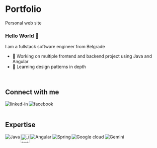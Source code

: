 # Portfolio
Personal web site

### Hello World 👋
I am a fullstack software engineer from Belgrade 

- 🔭 Working on multiple frontend and backend project using Java and Angular
- 🌱 Learning design patterns in depth
<br>

## Connect with me

[<img align="left" alt="linked-in" src="https://img.shields.io/badge/linkedin-%230077B5.svg?&style=for-the-badge&logo=linkedin&logoColor=white" />](https://www.linkedin.com/in/sa%C5%A1a-popovi%C4%87-98b15a2)
[<img align="left" alt="facebook" src="https://img.shields.io/badge/facebook-%231877F2.svg?&style=for-the-badge&logo=facebook&logoColor=white" />](https://www.facebook.com/sasa.popovic.pos/)

<br>
<br>

## Expertise
<img align="left" alt="Java" src="https://img.shields.io/badge/java-%23ED8B00.svg?style=for-the-badge&logo=java&logoColor=white" />
<img align="left" alt="Javascript" src="https://shields.io/badge/JavaScript-F7DF1E?logo=JavaScript&logoColor=000&style=flat-square" height="28" />
<img align="left" alt="Angular" src="https://img.shields.io/badge/angular-%23DD0031.svg?style=for-the-badge&logo=angular&logoColor=white" />
<img align="left" alt="Spring" src="https://img.shields.io/badge/spring-%236DB33F.svg?style=for-the-badge&logo=spring&logoColor=white" />
<img align="left" alt="Google cloud" src="https://img.shields.io/badge/Google%20Cloud-4285F4?style=for-the-badge&logo=Google%20Cloud&logoColor=white" />
<img align="left" alt="Gemini" src="https://img.shields.io/badge/google%20gemini-8E75B2?style=for-the-badge&logo=google%20gemini&logoColor=white" />

<br>
<br>

